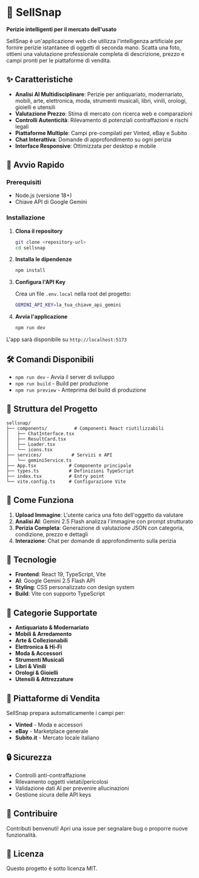 # 📸 SellSnap

**Perizie intelligenti per il mercato dell'usato**

SellSnap è un'applicazione web che utilizza l'intelligenza artificiale per fornire perizie istantanee di oggetti di seconda mano. Scatta una foto, ottieni una valutazione professionale completa di descrizione, prezzo e campi pronti per le piattaforme di vendita.

## ✨ Caratteristiche

- **Analisi AI Multidisciplinare**: Perizie per antiquariato, modernariato, mobili, arte, elettronica, moda, strumenti musicali, libri, vinili, orologi, gioielli e utensili
- **Valutazione Prezzo**: Stima di mercato con ricerca web e comparazioni
- **Controlli Autenticità**: Rilevamento di potenziali contraffazioni e rischi legali
- **Piattaforme Multiple**: Campi pre-compilati per Vinted, eBay e Subito
- **Chat Interattiva**: Domande di approfondimento su ogni perizia
- **Interface Responsive**: Ottimizzata per desktop e mobile

## 🚀 Avvio Rapido

### Prerequisiti
- Node.js (versione 18+)
- Chiave API di Google Gemini

### Installazione

1. **Clona il repository**
   ```bash
   git clone <repository-url>
   cd sellsnap
   ```

2. **Installa le dipendenze**
   ```bash
   npm install
   ```

3. **Configura l'API Key**
   
   Crea un file `.env.local` nella root del progetto:
   ```bash
   GEMINI_API_KEY=la_tua_chiave_api_gemini
   ```

4. **Avvia l'applicazione**
   ```bash
   npm run dev
   ```

L'app sarà disponibile su `http://localhost:5173`

## 🛠️ Comandi Disponibili

- `npm run dev` - Avvia il server di sviluppo
- `npm run build` - Build per produzione
- `npm run preview` - Anteprima del build di produzione

## 📁 Struttura del Progetto

```
sellsnap/
├── components/          # Componenti React riutilizzabili
│   ├── ChatInterface.tsx
│   ├── ResultCard.tsx
│   ├── Loader.tsx
│   └── icons.tsx
├── services/           # Servizi e API
│   └── geminiService.ts
├── App.tsx            # Componente principale
├── types.ts           # Definizioni TypeScript
├── index.tsx          # Entry point
└── vite.config.ts     # Configurazione Vite
```

## 🎯 Come Funziona

1. **Upload Immagine**: L'utente carica una foto dell'oggetto da valutare
2. **Analisi AI**: Gemini 2.5 Flash analizza l'immagine con prompt strutturato
3. **Perizia Completa**: Generazione di valutazione JSON con categoria, condizione, prezzo e dettagli
4. **Interazione**: Chat per domande di approfondimento sulla perizia

## 🔧 Tecnologie

- **Frontend**: React 19, TypeScript, Vite
- **AI**: Google Gemini 2.5 Flash API
- **Styling**: CSS personalizzato con design system
- **Build**: Vite con supporto TypeScript

## 🎨 Categorie Supportate

- **Antiquariato & Modernariato**
- **Mobili & Arredamento** 
- **Arte & Collezionabili**
- **Elettronica & Hi-Fi**
- **Moda & Accessori**
- **Strumenti Musicali**
- **Libri & Vinili**
- **Orologi & Gioielli**
- **Utensili & Attrezzature**

## 📱 Piattaforme di Vendita

SellSnap prepara automaticamente i campi per:
- **Vinted** - Moda e accessori
- **eBay** - Marketplace generale
- **Subito.it** - Mercato locale italiano

## 🔒 Sicurezza

- Controlli anti-contraffazione
- Rilevamento oggetti vietati/pericolosi  
- Validazione dati AI per prevenire allucinazioni
- Gestione sicura delle API keys

## 🤝 Contribuire

Contributi benvenuti! Apri una issue per segnalare bug o proporre nuove funzionalità.

## 📄 Licenza

Questo progetto è sotto licenza MIT.
